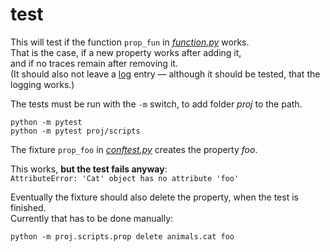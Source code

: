 # test

This will test if the function `prop_fun` in [_function.py_](../function.py) works.<br>
That is the case, if a new property works after adding it,<br>
and if no traces remain after removing it.<br>
(It should also not leave a [log](../log.md) entry &mdash; although it should be tested, that the logging works.)


The tests must be run with the `-m` switch, to add folder _proj_ to the path.

```
python -m pytest
python -m pytest proj/scripts
```

The fixture `prop_foo` in [_conftest.py_](conftest.py) creates the property _foo_.

This works, **but the test fails anyway**:<br>
`AttributeError: 'Cat' object has no attribute 'foo'`

Eventually the fixture should also delete the property, when the test is finished.<br>
Currently that has to be done manually:

```
python -m proj.scripts.prop delete animals.cat foo
```
